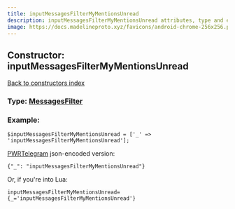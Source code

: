 ```yaml
---
title: inputMessagesFilterMyMentionsUnread
description: inputMessagesFilterMyMentionsUnread attributes, type and example
image: https://docs.madelineproto.xyz/favicons/android-chrome-256x256.png
---
```

## Constructor: inputMessagesFilterMyMentionsUnread  
[Back to constructors index](index.md)






### Type: [MessagesFilter](../types/MessagesFilter.md)


### Example:

```
$inputMessagesFilterMyMentionsUnread = ['_' => 'inputMessagesFilterMyMentionsUnread'];
```  

[PWRTelegram](https://pwrtelegram.xyz) json-encoded version:

```
{"_": "inputMessagesFilterMyMentionsUnread"}
```


Or, if you're into Lua:  


```
inputMessagesFilterMyMentionsUnread={_='inputMessagesFilterMyMentionsUnread'}

```


